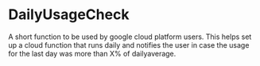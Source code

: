 # DailyUsageCheck
A short function to be used by google cloud platform users. This helps set up a cloud function that runs daily and notifies the user in case the usage for the last day was more than X% of dailyaverage.
